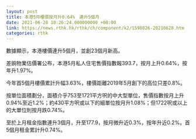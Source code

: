 ```yaml
---
layout: post
title: 本港5月樓價按月升0.64%　連升5個月
date: 2021-06-28 10:26:24.000000000 +08:00
link: https://news.rthk.hk/rthk/ch/component/k2/1598026-20210628.htm
categories: rthk
---
```


數據顯示，本港樓價連升5個月，並創23個月新高。

差餉物業估價署公布，本港5月私人住宅售價指數報393.7，按月上升0.64%，按年升1.97%。

今年首5個月樓價累計升幅3.63%，樓價距離2019年5月創下的高位只差0.8%。

按單位面積劃分，面積介乎753至1721平方呎的中大型單位，售價指數按月上升0.94%至近1.2%；約430平方呎或以下的細單位按月升1.08%；但1722呎或以上的大單位則按月跌0.74%。

至於上月租金指數連升3個月，升至177.9，按月微升近0.3%，按年升近0.2%。首5個月租金累計升0.74%。

